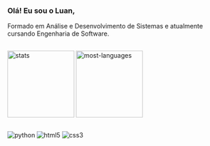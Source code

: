 ### Olá! Eu sou o Luan,
Formado em Análise e Desenvolvimento de Sistemas e atualmente cursando Engenharia de Software.
##
<div style="display: inline-block;">
    <img align="center" height="150px" src="https://github-readme-stats.vercel.app/api?username=luvr0&show_icons=true&theme=dracula&include_all_commits=true&custom_title=Luan%20GitHub%20Stats" alt="stats">
    <img align="center" height="150px" src="https://github-readme-stats.vercel.app/api/top-langs/?username=luvr0&layout=compact&theme=dracula" alt="most-languages">
</div>

##
<div style="display: inline-block;">
    <img align="center" src="https://img.shields.io/badge/Python-3776AB?style=for-the-badge&logo=python&logoColor=white" alt="python">
    <img align="center" src="https://img.shields.io/badge/HTML5-E34F26?style=for-the-badge&logo=html5&logoColor=white" alt="html5">
    <img align="center" src="https://img.shields.io/badge/CSS3-1572B6?style=for-the-badge&logo=css3&logoColor=white" alt="css3">
</div>
